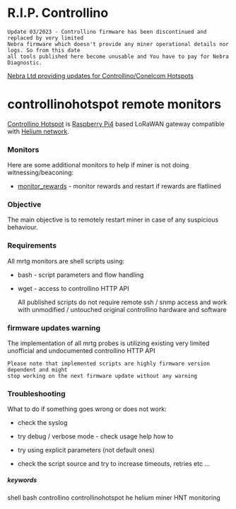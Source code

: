 # R.I.P. Controllino

    Update 03/2023 - Controllino firmware has been discontinued and replaced by very limited 
    Nebra firmware which doesn't provide any miner operational details nor logs. So from this date
    all tools published here become unusable and You have to pay for Nebra Diagnostic.
    
[Nebra Ltd providing updates for Controllino/Conelcom Hotspots](https://www.nebra.com/blogs/news/nebra-ltd-providing-updates-for-controllino-conelcom-hotspots)

# controllinohotspot remote monitors

[Controllino Hotspot](https://hotspot.controllino.com/) is [Raspberry Pi4](https://www.raspberrypi.com/products/raspberry-pi-4-model-b/) 
based LoRaWAN gateway compatible with [Helium network](https://www.helium.com/).

### Monitors  

Here are some additional monitors to help if miner is not doing witnessing/beaconing:

* [monitor_rewards](monitor_rewards.sh) - monitor rewards and restart if rewards are flatlined
  
### Objective

The main objective is to remotely restart miner in case of any suspicious behaviour.
 
### Requirements

All mrtg monitors are shell scripts using:

* bash - script parameters and flow handling

* wget - access to controllino HTTP API

    All published scripts do not require remote ssh / snmp access and work 
    with unmodified / untouched original controllino hardware and software

### firmware updates warning

The implementation of all mrtg probes is utilizing existing very limited unofficial 
and undocumented controllino HTTP API

    Please note that implemented scripts are highly firmware version dependent and might 
    stop working on the next firmware update without any warning

### Troubleshooting

What to do if something goes wrong or does not work:

* check the syslog

* try debug / verbose mode - check usage help how to

* try using explicit parameters (not default ones)

* check the script source and try to increase timeouts, retries etc ...

##### keywords

shell bash controllino controllinohotspot he helium miner HNT monitoring
